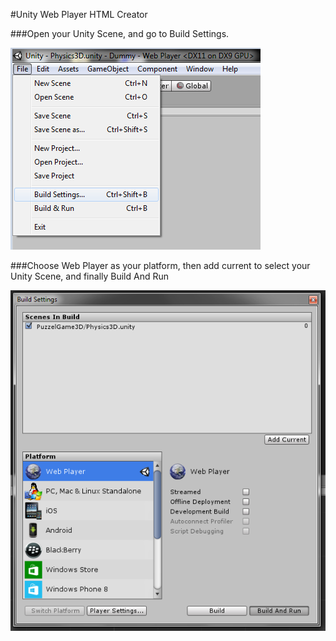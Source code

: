 #Unity Web Player HTML Creator

###Open your Unity Scene, and go to Build Settings.

![Alt text](https://github.com/InderPabla/Projects/blob/master/Unity%20Web%20Player%20HTML%20Creator/Images/1.PNG "Optional Title"
)

###Choose Web Player as your platform, then add current to select your Unity Scene, and finally Build And Run

![Alt text](https://github.com/InderPabla/Projects/blob/master/Unity%20Web%20Player%20HTML%20Creator/Images/2.PNG "Optional Title"
)
